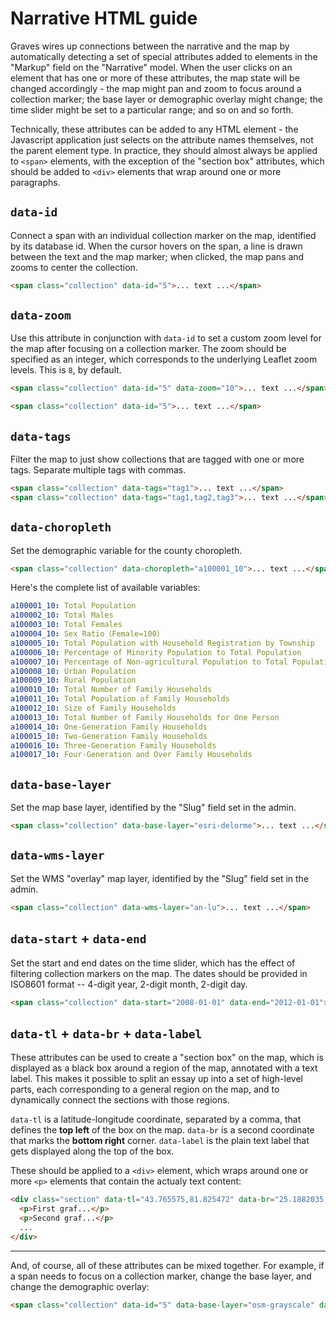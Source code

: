 
# Narrative HTML guide

Graves wires up connections between the narrative and the map by automatically detecting a set of special attributes added to elements in the "Markup" field on the "Narrative" model. When the user clicks on an element that has one or more of these attributes, the map state will be changed accordingly - the map might pan and zoom to focus around a collection marker; the base layer or demographic overlay might change; the time slider might be set to a particular range; and so on and so forth.

Technically, these attributes can be added to any HTML element - the Javascript application just selects on the attribute names themselves, not the parent element type. In practice, they should almost always be applied to `<span>` elements, with the exception of the "section box" attributes, which should be added to `<div>` elements that wrap around one or more paragraphs.

## `data-id`

Connect a span with an individual collection marker on the map, identified by its database id. When the cursor hovers on the span, a line is drawn between the text and the map marker; when clicked, the map pans and zooms to center the collection.

```html
<span class="collection" data-id="5">... text ...</span>
```

## `data-zoom`

Use this attribute in conjunction with `data-id` to set a custom zoom level for the map after focusing on a collection marker. The zoom should be specified as an integer, which corresponds to the underlying Leaflet zoom levels. This is `8`, by default.

```html
<span class="collection" data-id="5" data-zoom="10">... text ...</span>
```

```html
<span class="collection" data-id="5">... text ...</span>
```

## `data-tags`

Filter the map to just show collections that are tagged with one or more tags. Separate multiple tags with commas.

```html
<span class="collection" data-tags="tag1">... text ...</span>
<span class="collection" data-tags="tag1,tag2,tag3">... text ...</span>
```

## `data-choropleth`

Set the demographic variable for the county choropleth.

```html
<span class="collection" data-choropleth="a100001_10">... text ...</span>
```

Here's the complete list of available variables:

```yaml
a100001_10:	Total Population
a100002_10:	Total Males
a100003_10:	Total Females
a100004_10:	Sex Ratio（Female=100）
a100005_10:	Total Population with Household Registration by Township
a100006_10:	Percentage of Minority Population to Total Population
a100007_10:	Percentage of Non-agricultural Population to Total Population
a100008_10:	Urban Population
a100009_10:	Rural Population
a100010_10:	Total Number of Family Households
a100011_10:	Total Population of Family Households
a100012_10:	Size of Family Households
a100013_10:	Total Number of Family Households for One Person
a100014_10:	One-Generation Family Households
a100015_10:	Two-Generation Family Households
a100016_10:	Three-Generation Family Households
a100017_10:	Four-Generation and Over Family Households
```

## `data-base-layer`

Set the map base layer, identified by the "Slug" field set in the admin.

```html
<span class="collection" data-base-layer="esri-delorme">... text ...</span>
```

## `data-wms-layer`

Set the WMS "overlay" map layer, identified by the "Slug" field set in the admin.

```html
<span class="collection" data-wms-layer="an-lu">... text ...</span>
```

## `data-start` + `data-end`

Set the start and end dates on the time slider, which has the effect of filtering collection markers on the map. The dates should be provided in ISO8601 format -- 4-digit year, 2-digit month, 2-digit day.

```html
<span class="collection" data-start="2008-01-01" data-end="2012-01-01">... text ...</span>
```

## `data-tl` + `data-br` + `data-label`

These attributes can be used to create a "section box" on the map, which is displayed as a black box around a region of the map, annotated with a text label. This makes it possible to split an essay up into a set of high-level parts, each corresponding to a general region on the map, and to dynamically connect the sections with those regions.

`data-tl` is a latitude-longitude coordinate, separated by a comma, that defines the **top left** of the box on the map. `data-br` is a second coordinate that marks the **bottom right** corner. `data-label` is the plain text label that gets displayed along the top of the box.

These should be applied to a `<div>` element, which wraps around one or more `<p>` elements that contain the actualy text content:

```html
<div class="section" data-tl="43.765575,81.825472" data-br="25.1882035,112.6664964" data-label="Section Label">
  <p>First graf...</p>
  <p>Second graf...</p>
  ...
</div>
```

---

And, of course, all of these attributes can be mixed together. For example, if a span needs to focus on a collection marker, change the base layer, and change the demographic overlay:

```html
<span class="collection" data-id="5" data-base-layer="osm-grayscale" data-choropleth="a100011_10">... text ...</span>
```
